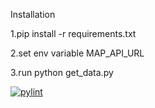 Installation

1.pip install -r requirements.txt

2.set env variable MAP_API_URL

3.run python get_data.py

[![pylint](https://<MAIN_GROUP>.gitlab.io/<SUB_GROUP>/<PROJECT>/badges/pylint.svg)](https://<MAIN_GROUP>.gitlab.io/<SUB_GROUP>/<PROJECT>/lint/)